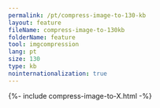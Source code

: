```yaml
---
permalink: /pt/compress-image-to-130-kb
layout: feature
fileName: compress-image-to-130kb
folderName: feature
tool: imgcompression
lang: pt
size: 130
type: kb
nointernationalization: true
---
```

{%- include compress-image-to-X.html -%}       
